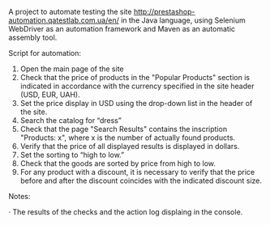 A project to automate testing the site http://prestashop-automation.qatestlab.com.ua/en/ in the Java language, 
using Selenium WebDriver as an automation framework and Maven as an automatic assembly tool.

Script for automation:

1. Open the main page of the site
2. Check that the price of products in the "Popular Products" section is indicated in accordance with the currency 
specified in the site header (USD, EUR, UAH).
3. Set the price display in USD using the drop-down list in the header of the site.
4. Search the catalog for “dress”
5. Check that the page "Search Results" contains the inscription "Products: x", where x is the number of actually 
found products.
6. Verify that the price of all displayed results is displayed in dollars.
7. Set the sorting to “high to low.”
8. Check that the goods are sorted by price from high to low.
9. For any product with a discount, it is necessary to verify that the price before and after the discount coincides 
with the indicated discount size.

Notes:

· The results of the checks and the action log displaing in the console.
